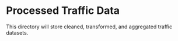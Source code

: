 # Processed Traffic Data
This directory will store cleaned, transformed, and aggregated traffic datasets.
